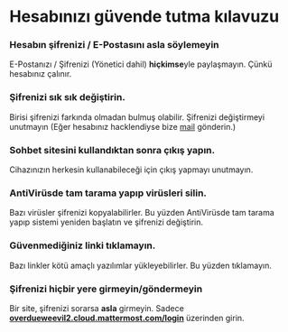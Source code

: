 # Hesabınızı güvende tutma kılavuzu
### Hesabın şifrenizi / E-Postasını **asla** söylemeyin
E-Postanızı / Şifrenizi (Yönetici dahil) **hiçkimse**yle paylaşmayın. Çünkü hesabınız çalınır.
### Şifrenizi sık sık değiştirin.
Birisi şifrenizi farkında olmadan bulmuş olabilir. Şifrenizi değiştirmeyi unutmayın (Eğer hesabınız hacklendiyse bize [mail](mailto:61hasanabdullahuygun@gmail.com) gönderin.)
### Sohbet sitesini kullandıktan sonra çıkış yapın.
Cihazınızın herkesin kullanabileceği için çıkış yapmayı unutmayın.
### AntiVirüsde tam tarama yapıp virüsleri silin.
Bazı virüsler şifrenizi kopyalabilirler. Bu yüzden AntiVirüsde tam tarama yapıp sistemi yeniden başlatın ve şifrenizi değiştirin.
### Güvenmediğiniz linki tıklamayın.
Bazı linkler kötü amaçlı yazılımlar yükleyebilirler. Bu yüzden tıklamayın.
### Şifrenizi hiçbir yere girmeyin/göndermeyin
Bir site, şifrenizi sorarsa **asla** girmeyin. Sadece [**overdueweevil2.cloud.mattermost.com/login**](//overdueweevil2.cloud.mattermost.com/login) üzerinden girin.
